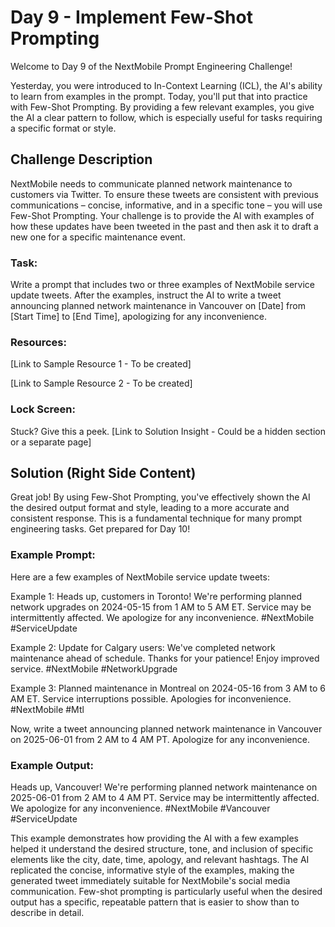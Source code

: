 # Day 9 - Implement Few-Shot Prompting

Welcome to Day 9 of the NextMobile Prompt Engineering Challenge!

Yesterday, you were introduced to In-Context Learning (ICL), the AI's ability to learn from examples in the prompt. Today, you'll put that into practice with Few-Shot Prompting. By providing a few relevant examples, you give the AI a clear pattern to follow, which is especially useful for tasks requiring a specific format or style.

## Challenge Description
NextMobile needs to communicate planned network maintenance to customers via Twitter. To ensure these tweets are consistent with previous communications – concise, informative, and in a specific tone – you will use Few-Shot Prompting. Your challenge is to provide the AI with examples of how these updates have been tweeted in the past and then ask it to draft a new one for a specific maintenance event.

### Task:

Write a prompt that includes two or three examples of NextMobile service update tweets. After the examples, instruct the AI to write a tweet announcing planned network maintenance in Vancouver on [Date] from [Start Time] to [End Time], apologizing for any inconvenience.

### Resources:

[Link to Sample Resource 1 - To be created]

[Link to Sample Resource 2 - To be created]

### Lock Screen:

Stuck? Give this a peek. [Link to Solution Insight - Could be a hidden section or a separate page]

## Solution (Right Side Content)
Great job! By using Few-Shot Prompting, you've effectively shown the AI the desired output format and style, leading to a more accurate and consistent response. This is a fundamental technique for many prompt engineering tasks. Get prepared for Day 10!

### Example Prompt:

Here are a few examples of NextMobile service update tweets:

Example 1:
Heads up, customers in Toronto! We're performing planned network upgrades on 2024-05-15 from 1 AM to 5 AM ET. Service may be intermittently affected. We apologize for any inconvenience. #NextMobile #ServiceUpdate

Example 2:
Update for Calgary users: We've completed network maintenance ahead of schedule. Thanks for your patience! Enjoy improved service. #NextMobile #NetworkUpgrade

Example 3:
Planned maintenance in Montreal on 2024-05-16 from 3 AM to 6 AM ET. Service interruptions possible. Apologies for inconvenience. #NextMobile #Mtl

Now, write a tweet announcing planned network maintenance in Vancouver on 2025-06-01 from 2 AM to 4 AM PT. Apologize for any inconvenience.

### Example Output:

Heads up, Vancouver! We're performing planned network maintenance on 2025-06-01 from 2 AM to 4 AM PT. Service may be intermittently affected. We apologize for any inconvenience. #NextMobile #Vancouver #ServiceUpdate

This example demonstrates how providing the AI with a few examples helped it understand the desired structure, tone, and inclusion of specific elements like the city, date, time, apology, and relevant hashtags. The AI replicated the concise, informative style of the examples, making the generated tweet immediately suitable for NextMobile's social media communication. Few-shot prompting is particularly useful when the desired output has a specific, repeatable pattern that is easier to show than to describe in detail. 